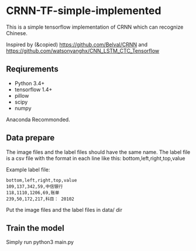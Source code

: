 # CRNN-TF-simple-implemented

This is a simple tensorflow implementation of CRNN which can recognize Chinese.

Inspired by (&copied) https://github.com/Belval/CRNN and https://github.com/watsonyanghx/CNN_LSTM_CTC_Tensorflow

## Reqiurements

*  Python 3.4+
*  tensorflow 1.4+
*  pillow
*  scipy
*  numpy
  
Anaconda Recommonded.

## Data prepare
The image files and the label files should have the same name. The label file is a csv file with the format in each line like this:
  bottom,left,right,top,value
  
Example label file:

    bottom,left,right,top,value
    109,137,342,59,中信银行
    118,1110,1206,69,账单
    239,50,172,217,科目： 20102
  
Put the image files and the label files in data/ dir

## Train the model

Simply run python3 main.py
